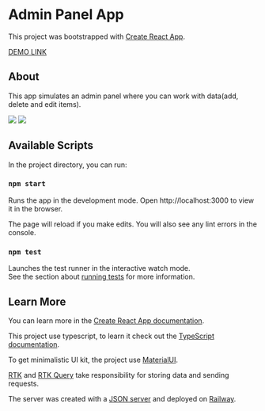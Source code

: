 # Admin Panel App

This project was bootstrapped with [Create React App](https://github.com/facebook/create-react-app).  

[DEMO LINK](https://dffuqp.github.io/admin-panel-test-task/) 

## About
This app simulates an admin panel where you can work with data(add, delete and edit items).

![](https://user-images.githubusercontent.com/96138503/229381916-196b02f5-e8f5-49b2-950f-1c19880a338c.png)
![](https://user-images.githubusercontent.com/96138503/229381946-3af366b6-6bb4-4182-95e3-c7817e8bc55e.png)

## Available Scripts

In the project directory, you can run:

### `npm start`

Runs the app in the development mode. Open http://localhost:3000 to view it in the browser.

The page will reload if you make edits. You will also see any lint errors in the console.

### `npm test`

Launches the test runner in the interactive watch mode.\
See the section about [running tests](https://facebook.github.io/create-react-app/docs/running-tests) for more information.

## Learn More

You can learn more in the [Create React App documentation](https://facebook.github.io/create-react-app/docs/getting-started).

This project use typescript, to learn it check out the [TypeScript documentation](https://www.typescriptlang.org).

To get minimalistic UI kit, the project use [MaterialUI](https://mui.com/material-ui/getting-started/overview/).

[RTK](https://redux-toolkit.js.org/) and [RTK Query](https://redux-toolkit.js.org/rtk-query/overview) take responsibility for storing data and sending requests.

The server was created with a [JSON server](https://www.npmjs.com/package/json-server) and deployed on [Railway](https://railway.app/).
